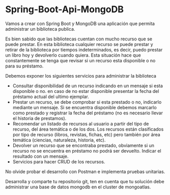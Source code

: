 # Spring-Boot-Api-MongoDB

Vamos a crear con Spring Boot y MongoDB una aplicación que permita administrar un biblioteca publica.



Es bien sabido que las bibliotecas cuentan con mucho recurso que se puede prestar. En esta biblioteca cualquier recurso se puede prestar y retirar de la biblioteca por tiempos indeterminados, es decir, puedo prestar un libro hoy y devolverlo cuando quiera. Esta situación hace que constantemente se tenga que revisar si un recurso esta disponible o no para su préstamo.



Debemos exponer los siguientes servicios para administrar la biblioteca

- Consultar disponibilidad de un recurso indicando en un mensaje si esta disponible o no. en caso de no estar disponible presentar la fecha del préstamo actual del ultimo ejemplar.
- Prestar un recurso, se debe comprobar si esta prestado o no, indicarlo mediante un mensaje. Si se encuentra disponible debemos marcarlo como prestado y registrar la fecha del préstamo (no es necesario llevar el historia de prestamos).
- Recomendar un listado de recursos al usuario a partir del tipo de recurso, del área temática o de los dos. Los recursos están clasificados por tipo de recurso (libros, revistas, fichas, etc) pero también por área temática (ciencias, naturaleza, historia, etc).
- Devolver un recurso que se encontraba prestado, obviamente si un recurso no se encuentra en préstamo no podrá ser devuelto. Indicar el resultado con un mensaje.
- Servicios para hacer CRUD de los recursos. 

No olvide probar el desarrollo con Postman e implementa pruebas unitarias. 

Desarrolla y comparte tu repositorio git, ten en cuenta que tu solución debe administrar una base de datos mongodb en el cluster de mongoatlas.
